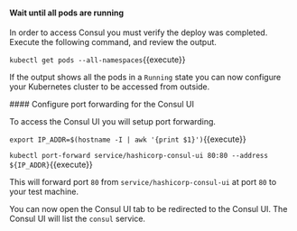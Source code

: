 #### Wait until all pods are running

In order to access Consul you must verify the deploy was completed. Execute the following command, and review the output.

`kubectl get pods --all-namespaces`{{execute}}

If the output shows all the pods in a `Running` state you can now configure your Kubernetes cluster to be accessed from outside.

#### Configure port forwarding for the Consul UI

To access the Consul UI you will setup port forwarding.

`export IP_ADDR=$(hostname -I | awk '{print $1}')`{{execute}}

`kubectl port-forward service/hashicorp-consul-ui 80:80 --address ${IP_ADDR}`{{execute}}

This will forward port `80` from `service/hashicorp-consul-ui` at port `80` to your test machine.

You can now open the Consul UI tab to be redirected to the Consul UI. The Consul UI will list
the `consul` service.



